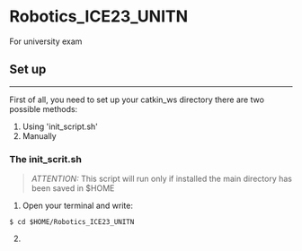 # Robotics_ICE23_UNITN
For university exam

## Set up
----------------------------
First of all, you need to set up your catkin_ws directory there are two possible methods:
1. Using 'init_script.sh'
2. Manually

### The init_scrit.sh
> *ATTENTION:* This script will run only if installed the main directory has been saved in $HOME 

1. Open your terminal and write:
```
$ cd $HOME/Robotics_ICE23_UNITN
```
2. 
